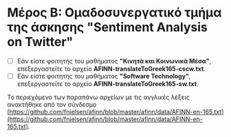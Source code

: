 # Μέρος Β: Ομαδοσυνεργατικό τμήμα της άσκησης "Sentiment Analysis on Twitter"

- [ ] Εάν είστε φοιτητής του μαθήματος **"Κινητά και Κοινωνικά Μέσα"**, επεξεργαστείτε το αρχείο **AFINN-translateToGreek165-cscw.txt**.
- [ ] Εάν είστε φοιτητής του μαθήματος **"Software Technology"**, επεξεργαστείτε το αρχείο **AFINN-translateToGreek165-sw.txt**.

Το περιεχόμενο των παραπάνω αρχείων με τις αγγλικές λέξεις ανακτήθηκε από τον σύνδεσμο [https://github.com/fnielsen/afinn/blob/master/afinn/data/AFINN-en-165.txt](https://github.com/fnielsen/afinn/blob/master/afinn/data/AFINN-en-165.txt).
